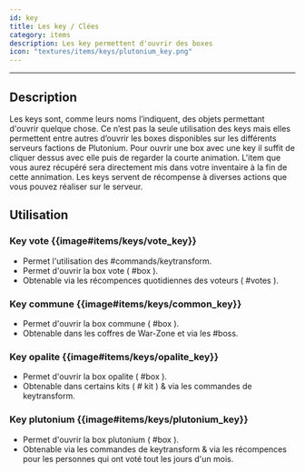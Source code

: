 ```yaml
---
id: key
title: Les key / Clées
category: items
description: Les key permettent d'ouvrir des boxes
icon: "textures/items/keys/plutonium_key.png"
---
```

___
## Description

Les keys sont, comme leurs noms l’indiquent, des objets permettant d'ouvrir quelque chose. 
Ce n’est pas la seule utilisation des keys mais elles permettent entre autres d’ouvrir les boxes disponibles sur les différents serveurs factions de Plutonium. 
Pour ouvrir une box avec une key il suffit de cliquer dessus avec elle puis de regarder la courte animation. L'item que vous aurez récupéré sera directement mis dans votre inventaire à la fin de cette annimation. 
Les keys servent de récompense à diverses actions que vous pouvez réaliser sur le serveur.

## Utilisation 

### Key vote {{image#items/keys/vote_key}}

- Permet l'utilisation des #commands/keytransform.
- Permet d'ouvrir la box vote ( #box ). 
- Obtenable via les récompences quotidiennes des voteurs ( #votes ).    

### Key commune {{image#items/keys/common_key}}

- Permet d'ouvrir la box commune ( #box ).
- Obtenable dans les coffres de War-Zone et via les #boss. 

### Key opalite {{image#items/keys/opalite_key}}

- Permet d'ouvrir la box opalite ( #box ).
- Obtenable dans certains kits ( # kit ) & via les commandes de keytransform.  

### Key plutonium {{image#items/keys/plutonium_key}}

- Permet d'ouvrir la box plutonium ( #box ).
- Obtenable via les commandes de keytransform & via les récompences pour les personnes qui ont voté tout les jours d'un mois.
